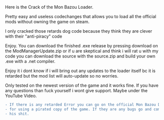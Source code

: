 Here is the Crack of the Mon Bazou Loader.

Pretty easy and useless codechanges that allows you to load all the official mods without owning the game on steam.

I only cracked those retards dog code because they think they are clever with their "anti-piracy" code

Enjoy. You can download the finished .exe release by pressing download on the ModManagerUpdate.zip or if u are skeptical and think i will rat u with my code
you can download the source with the source.zip and build your own .exe with a .net compiler.

Enjoy it i dont know if i will bring out any updates to the loader itself bc it is retarded but the mod list will auto-update so no worries.

Only tested on the newest version of the game and it works fine. If you have any questions than fuck yourself i wont give support. Maybe under the YouTube Video.

```diff
- If there is any retarded Error you can go on the official Mon Bazou Discord and look at the flowchart but dont write in the mod support channel or you will be banned
- for using a pirated copy of the game. If they are any bugs go and complain at their retarded Developer Amenofisch bc his code is dogshit and i wont be bothered to fix
- his shit.
```
